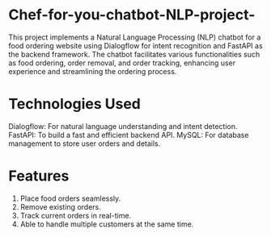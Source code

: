 # Chef-for-you-chatbot-NLP-project-
This project implements a Natural Language Processing (NLP) chatbot for a food ordering website using Dialogflow for intent recognition and FastAPI as the backend framework. The chatbot facilitates various functionalities such as food ordering, order removal, and order tracking, enhancing user experience and streamlining the ordering process.
# Technologies Used
Dialogflow: For natural language understanding and intent detection.
FastAPI: To build a fast and efficient backend API.
MySQL: For database management to store user orders and details.
# Features
1. Place food orders seamlessly.
2. Remove existing orders.
3. Track current orders in real-time.
4. Able to handle multiple customers at the same time.




